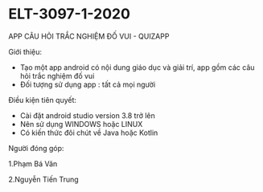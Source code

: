 # ELT-3097-1-2020

APP CÂU HỎI TRẮC NGHIỆM ĐỐ VUI - QUIZAPP

Giới thiệu:
- Tạo một app android có nội dung giáo dục và giải trí, app gồm các câu hỏi trắc nghiệm đố vui
- Đối tượng sử dụng app : tất cả mọi người 

Điều kiện tiên quyết:
- Cài đặt android studio version 3.8 trở lên
- Nên sử dụng WINDOWS hoặc LINUX
- Có kiến thức đôi chút về Java hoặc Kotlin

Người đóng góp:


1.Phạm Bá Văn

2.Nguyễn Tiến Trung
